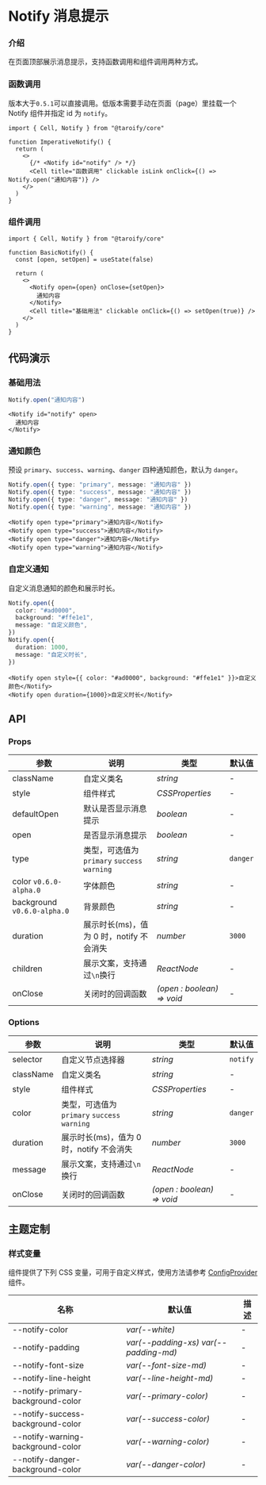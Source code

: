 # Notify 消息提示

### 介绍

在页面顶部展示消息提示，支持函数调用和组件调用两种方式。

### 函数调用

版本大于`0.5.1`可以直接调用。低版本需要手动在页面（page）里挂载一个 Notify 组件并指定 id 为 `notify`。

```tsx
import { Cell, Notify } from "@taroify/core"

function ImperativeNotify() {
  return (
    <>
      {/* <Notify id="notify" /> */}
      <Cell title="函数调用" clickable isLink onClick={() => Notify.open("通知内容")} />
    </>
  )
}
```

### 组件调用

```tsx
import { Cell, Notify } from "@taroify/core"

function BasicNotify() {
  const [open, setOpen] = useState(false)

  return (
    <>
      <Notify open={open} onClose={setOpen}>
        通知内容
      </Notify>
      <Cell title="基础用法" clickable onClick={() => setOpen(true)} />
    </>
  )
}
```

## 代码演示

### 基础用法

```ts
Notify.open("通知内容")
```

```tsx
<Notify id="notify" open>
  通知内容
</Notify>
```

### 通知颜色

预设 `primary`、`success`、`warning`、`danger` 四种通知颜色，默认为 `danger`。

```ts
Notify.open({ type: "primary", message: "通知内容" })
Notify.open({ type: "success", message: "通知内容" })
Notify.open({ type: "danger", message: "通知内容" })
Notify.open({ type: "warning", message: "通知内容" })
```

```tsx
<Notify open type="primary">通知内容</Notify>
<Notify open type="success">通知内容</Notify>
<Notify open type="danger">通知内容</Notify>
<Notify open type="warning">通知内容</Notify>
```

### 自定义通知

自定义消息通知的颜色和展示时长。

```ts
Notify.open({
  color: "#ad0000",
  background: "#ffe1e1",
  message: "自定义颜色",
})
Notify.open({
  duration: 1000,
  message: "自定义时长",
})
```

```tsx
<Notify open style={{ color: "#ad0000", background: "#ffe1e1" }}>自定义颜色</Notify>
<Notify open duration={1000}>自定义时长</Notify>
```

## API

### Props

| 参数                        | 说明                                         | 类型                       | 默认值   |
| --------------------------- | -------------------------------------------- | -------------------------- | -------- |
| className                   | 自定义类名                                   | _string_                   | -        |
| style                       | 组件样式                                     | _CSSProperties_            | -        |
| defaultOpen                 | 默认是否显示消息提示                         | _boolean_                  | -        |
| open                        | 是否显示消息提示                             | _boolean_                  | -        |
| type                        | 类型，可选值为 `primary` `success` `warning` | _string_                   | `danger` |
| color `v0.6.0-alpha.0`      | 字体颜色                                     | _string_                   | -        |
| background `v0.6.0-alpha.0` | 背景颜色                                     | _string_                   | -        |
| duration                    | 展示时长(ms)，值为 0 时，notify 不会消失     | _number_                   | `3000`   |
| children                    | 展示文案，支持通过`\n`换行                   | _ReactNode_                | -        |
| onClose                     | 关闭时的回调函数                             | _(open : boolean) => void_ | -        |

### Options

| 参数      | 说明                                         | 类型                       | 默认值   |
| --------- | -------------------------------------------- | -------------------------- | -------- |
| selector  | 自定义节点选择器                             | _string_                   | `notify` |
| className | 自定义类名                                   | _string_                   | -        |
| style     | 组件样式                                     | _CSSProperties_            | -        |
| color     | 类型，可选值为 `primary` `success` `warning` | _string_                   | `danger` |
| duration  | 展示时长(ms)，值为 0 时，notify 不会消失     | _number_                   | `3000`   |
| message   | 展示文案，支持通过`\n`换行                   | _ReactNode_                | -        |
| onClose   | 关闭时的回调函数                             | _(open : boolean) => void_ | -        |

## 主题定制

### 样式变量

组件提供了下列 CSS 变量，可用于自定义样式，使用方法请参考 [ConfigProvider](/components/config-provider/) 组件。

| 名称                              | 默认值                                | 描述 |
| --------------------------------- | ------------------------------------- | ---- |
| --notify-color                    | _var(--white)_                        | -    |
| --notify-padding                  | _var(--padding-xs) var(--padding-md)_ | -    |
| --notify-font-size                | _var(--font-size-md)_                 | -    |
| --notify-line-height              | _var(--line-height-md)_               | -    |
| --notify-primary-background-color | _var(--primary-color)_                | -    |
| --notify-success-background-color | _var(--success-color)_                | -    |
| --notify-warning-background-color | _var(--warning-color)_                | -    |
| --notify-danger-background-color  | _var(--danger-color)_                 | -    |
